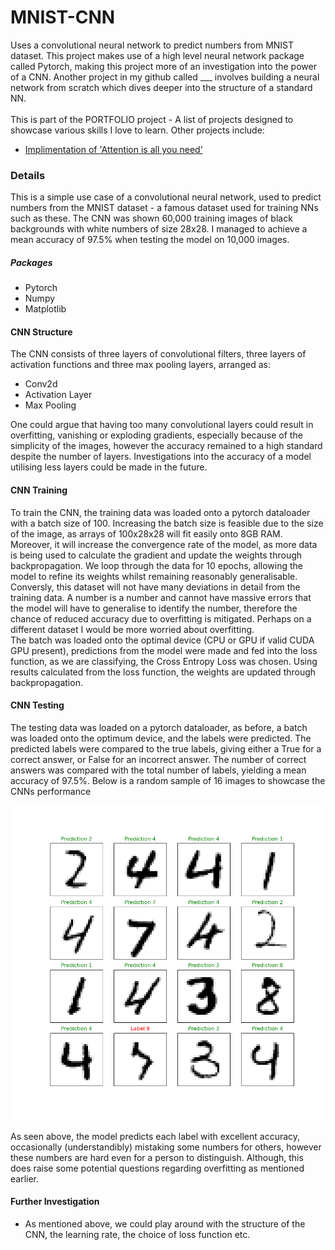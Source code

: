 # MNIST-CNN
Uses a convolutional neural network to predict numbers from MNIST dataset. This project makes use of a high level neural network package called Pytorch, making this project more of an investigation into the power of a CNN. Another project in my github called ___ involves building a neural network from scratch which dives deeper into the structure of a standard NN.<br><br>
This is part of the PORTFOLIO project - A list of projects designed to showcase various skills I love to learn. Other projects include:
* [Implimentation of 'Attention is all you need']()

### Details
This is a simple use case of a convolutional neural network, used to predict numbers from the MNIST dataset - a famous dataset used for training NNs such as these. The CNN was shown 60,000 training images of black backgrounds with white numbers of size 28x28. I managed to achieve a mean accuracy of 97.5% when testing the model on 10,000 images.

##### Packages
* Pytorch
* Numpy
* Matplotlib

#### CNN Structure
The CNN consists of three layers of convolutional filters, three layers of activation functions and three max pooling layers, arranged as:
* Conv2d
* Activation Layer
* Max Pooling

One could argue that having too many convolutional layers could result in overfitting, vanishing or exploding gradients, especially because of the simplicity of the images, however the accuracy remained to a high standard despite the number of layers. Investigations into the accuracy of a model utilising less layers could be made in the future. 

#### CNN Training
To train the CNN, the training data was loaded onto a pytorch dataloader with a batch size of 100. Increasing the batch size is feasible due to the size of the image, as arrays of 100x28x28 will fit easily onto 8GB RAM. Moreover, it will increase the convergence rate of the model, as more data is being used to calculate the gradient and update the weights through backpropagation.
We loop through the data for 10 epochs, allowing the model to refine its weights whilst remaining reasonably generalisable. Conversly, this dataset will not have many deviations in detail from the training data. A number is a number and cannot have massive errors that the model will have to generalise to identify the number, therefore the chance of reduced accuracy due to overfitting is mitigated. Perhaps on a different dataset I would be more worried about overfitting.<br>
The batch was loaded onto the optimal device (CPU or GPU if valid CUDA GPU present), predictions from the model were made and fed into the loss function, as we are classifying, the Cross Entropy Loss was chosen. Using results calculated from the loss function, the weights are updated through backpropagation. 

#### CNN Testing
The testing data was loaded on a pytorch dataloader, as before, a batch was loaded onto the optimum device, and the labels were predicted. The predicted labels were compared to the true labels, giving either a True for a correct answer, or False for an incorrect answer. The number of correct answers was compared with the total number of labels, yielding a mean accuracy of 97.5%. Below is a random sample of 16 images to showcase the CNNs performance

![16x16_fig](figures/_16x16_.png)

As seen above, the model predicts each label with excellent accuracy, occasionally (understandibly) mistaking some numbers for others, however these numbers are hard even for a person to distinguish. Although, this does raise some potential questions regarding overfitting as mentioned earlier.

#### Further Investigation
* As mentioned above, we could play around with the structure of the CNN, the learning rate, the choice of loss function etc.





